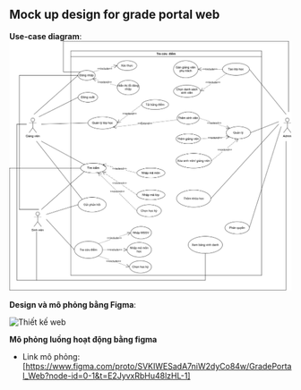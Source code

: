 ## Mock up design for grade portal web
**Use-case diagram**:
![Use-case diagram](Use-Case-Diagram.png)

**Design và mô phỏng bằng Figma**:

![Thiết kế web](GradePortal_Web_Page_Design.png)

**Mô phỏng luồng hoạt động bằng figma**

- Link mô phỏng: [https://www.figma.com/proto/SVKIWESadA7niW2dyCo84w/GradePortal_Web?node-id=0-1&t=E2JyvxRbHu48lzHL-1]